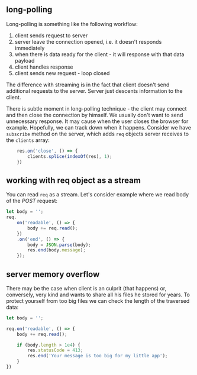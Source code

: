 ## long-polling

Long-polling is something like the following workflow: 

1. client sends request to server
2. server leave the connection opened, i.e. it doesn't responds immediately
3. when there is data ready for the client - it will response with that data payload
4. client handles response
5. client sends new request - loop closed

The difference with streaming is in the fact that client doesn't send additional requests to the server. Server just descents information to the client.

There is subtle moment in long-polling technique - the client may connect and then close the connection by himself. We usually don't want to send unnecessary response. It may cause when the user closes the browser for example. Hopefully, we can track down when it happens. Consider we have `subscribe` method on the server, which adds `req` objects server receives to the `clients` array:

```JavaScript
    res.on('close', () => {
        clients.splice(indexOf(res), 1);
    })
```

## working with req object as a stream

You can read `req` as a stream. Let's consider example where we read body of the *POST* request:

```JavaScript
let body = '';
req.
    on('readable', () => {
        body += req.read();
    })
    .on('end', () => {
        body = JSON.parse(body);
        res.end(body.message);
    });
```

## server memory overflow

There may be the case when client is an culprit (that happens) or, conversely, very kind and wants to share all his files he stored for years. To protect yourself from too big files we can check the length of the traversed data:

```JavaScript
let body = '';

req.on('readable', () => {
    body += req.read();

    if (body.length > 1e4) {
        res.statusCode = 413;
        res.end('Your message is too big for my little app');
    }
})
```